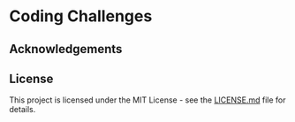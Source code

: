 # Coding Challenges

## Acknowledgements

## License
This project is licensed under the MIT License - see the [LICENSE.md](https://github.com/gabriel-venezian/coding-challenges/blob/main/LICENSE.md) file for details.
